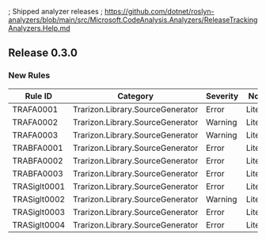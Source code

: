 ﻿; Shipped analyzer releases
; https://github.com/dotnet/roslyn-analyzers/blob/main/src/Microsoft.CodeAnalysis.Analyzers/ReleaseTrackingAnalyzers.Help.md

## Release 0.3.0

### New Rules

Rule ID | Category | Severity | Notes
--------|----------|----------|-------
TRAFA0001 | Trarizon.Library.SourceGenerator | Error | Literals
TRAFA0002 | Trarizon.Library.SourceGenerator | Warning | Literals
TRAFA0003 | Trarizon.Library.SourceGenerator | Warning | Literals
TRABFA0001 | Trarizon.Library.SourceGenerator | Error | Literals
TRABFA0002 | Trarizon.Library.SourceGenerator | Error | Literals
TRABFA0003 | Trarizon.Library.SourceGenerator | Error | Literals
TRASiglt0001 | Trarizon.Library.SourceGenerator | Error | Literals
TRASiglt0002 | Trarizon.Library.SourceGenerator | Warning | Literals
TRASiglt0003 | Trarizon.Library.SourceGenerator | Error | Literals
TRASiglt0004 | Trarizon.Library.SourceGenerator | Error | Literals